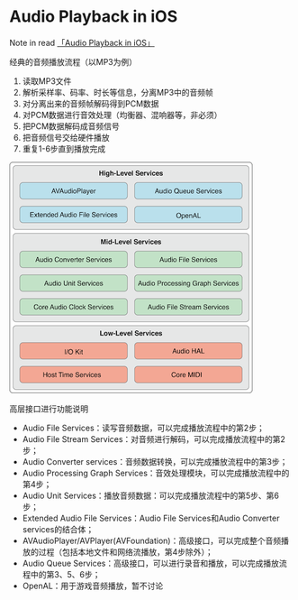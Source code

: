 # Audio Playback in iOS

Note in read [「Audio Playback in iOS」](http://msching.github.io/blog/2014/07/07/audio-in-ios/)

经典的音频播放流程（以MP3为例）

1. 读取MP3文件
2. 解析采样率、码率、时长等信息，分离MP3中的音频帧
3. 对分离出来的音频帧解码得到PCM数据
4. 对PCM数据进行音效处理（均衡器、混响器等，非必须）
5. 把PCM数据解码成音频信号
6. 把音频信号交给硬件播放
7. 重复1-6步直到播放完成

![](./AudioPlaybackIniOS.img/api-architectural-layers.png)

高层接口进行功能说明

- Audio File Services：读写音频数据，可以完成播放流程中的第2步；
- Audio File Stream Services：对音频进行解码，可以完成播放流程中的第2步；
- Audio Converter services：音频数据转换，可以完成播放流程中的第3步；
- Audio Processing Graph Services：音效处理模块，可以完成播放流程中的第4步；
- Audio Unit Services：播放音频数据：可以完成播放流程中的第5步、第6步；
- Extended Audio File Services：Audio File Services和Audio Converter services的结合体；
- AVAudioPlayer/AVPlayer(AVFoundation)：高级接口，可以完成整个音频播放的过程（包括本地文件和网络流播放，第4步除外）；
- Audio Queue Services：高级接口，可以进行录音和播放，可以完成播放流程中的第3、5、6步；
- OpenAL：用于游戏音频播放，暂不讨论

